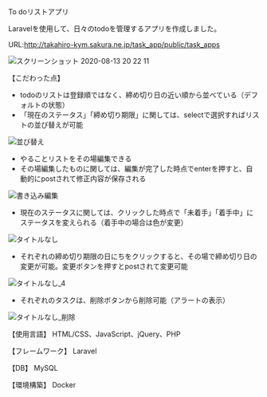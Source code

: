 To doリストアプリ

Laravelを使用して、日々のtodoを管理するアプリを作成しました。

URL:http://takahiro-kym.sakura.ne.jp/task_app/public/task_apps

![スクリーンショット 2020-08-13 20 22 11](https://user-images.githubusercontent.com/63849657/90129019-d834c980-dda2-11ea-9cd9-ba34f19e4a50.png)

【こだわった点】
- todoのリストは登録順ではなく、締め切り日の近い順から並べている（デフォルトの状態）
- 「現在のステータス」「締め切り期限」に関しては、selectで選択すればリストの並び替えが可能

![並び替え](https://user-images.githubusercontent.com/63849657/90129269-4bd6d680-dda3-11ea-8756-954f1dff391a.gif)

- やることリストをその場編集できる
- その場編集したものに関しては、編集が完了した時点でenterを押すと、自動的にpostされて修正内容が保存される

![書き込み編集](https://user-images.githubusercontent.com/63849657/90129494-b9830280-dda3-11ea-8f4c-cf1949e64b7c.gif)

- 現在のステータスに関しては、クリックした時点で「未着手」「着手中」にステータスを変えられる（着手中の場合は色が変更）

![タイトルなし](https://user-images.githubusercontent.com/63849657/89746721-3b4e0400-daf6-11ea-8190-1cee178910b4.gif)

- それぞれの締め切り期限の日にちをクリックすると、その場で締め切り日の変更が可能。変更ボタンを押すとpostされて変更可能

![タイトルなし_4](https://user-images.githubusercontent.com/63849657/89746780-8c5df800-daf6-11ea-8753-d5bac6145b2a.gif)

- それぞれのタスクは、削除ボタンから削除可能（アラートの表示）

![タイトルなし_削除](https://user-images.githubusercontent.com/63849657/89746886-0b533080-daf7-11ea-986a-f8691fc16b0b.gif)

【使用言語】 HTML/CSS、JavaScript、jQuery、PHP

【フレームワーク】 Laravel

【DB】 MySQL

【環境構築】 Docker
